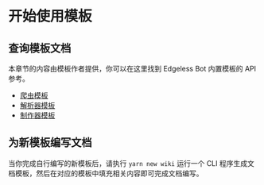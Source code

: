 # 开始使用模板

## 查询模板文档

本章节的内容由模板作者提供，你可以在这里找到 Edgeless Bot 内置模板的 API 参考。

- [爬虫模板](./scraper.md)
- [解析器模板](./resolver.md)
- [制作器模板](./producer.md)

## 为新模板编写文档

当你完成自行编写的新模板后，请执行 `yarn new wiki` 运行一个 CLI 程序生成文档模板，然后在对应的模板中填充相关内容即可完成文档编写。
